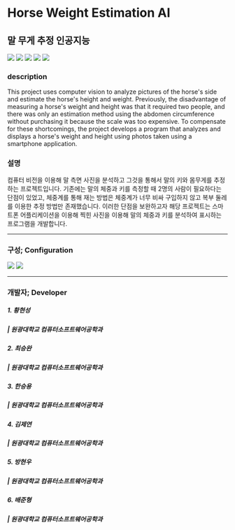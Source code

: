# Horse Weight Estimation AI
## 말 무게 추정 인공지능
![](https://img.shields.io/badge/Python-3.8-3776AB?style=flat-square)
![](https://img.shields.io/badge/PyTorch-2.1.0-EE4C2C?style=flat-square)
![](https://img.shields.io/badge/OpenJDK-17-000000?style=flat-square)
![](https://img.shields.io/badge/Spring_Boot-3.2.3-6DB33F?style=flat-square)
![](https://img.shields.io/badge/Android-10-34A853?style=flat-square)


### description
This project uses computer vision to analyze pictures of the horse's side and estimate the horse's height and weight. Previously, the disadvantage of measuring a horse's weight and height was that it required two people, and there was only an estimation method using the abdomen circumference without purchasing it because the scale was too expensive. To compensate for these shortcomings, the project develops a program that analyzes and displays a horse's weight and height using photos taken using a smartphone application.
### 설명
컴퓨터 비전을 이용해 말 측면 사진을 분석하고 그것을 통해서 말의 키와 몸무게를 추정하는 프로젝트입니다. 기존에는 말의 체중과 키를 측정할 때 2명의 사람이 필요하다는 단점이 있었고, 체중계를 통해 재는 방법은 체중계가 너무 비싸 구입하지 않고 복부 둘레를 이용한 추정 방법만 존재했습니다. 이러한 단점을 보완하고자 해당 프로젝트는 스마트폰 어플리케이션을 이용해 찍힌 사진을 이용해 말의 체중과 키를 분석하여 표시하는 프로그램을 개발합니다.

---
### 구성; Configuration

![](https://github.com/jy2694/horse-weight-estimation-ai/blob/main/sequence.png?raw=true)
![](https://github.com/jy2694/horse-weight-estimation-ai/blob/main/configuration.png?raw=true)

---
### 개발자; Developer

##### 1. 황현성
##### | 원광대학교 컴퓨터소프트웨어공학과 

##### 2. 최승완
##### | 원광대학교 컴퓨터소프트웨어공학과

##### 3. 한승용
##### | 원광대학교 컴퓨터소프트웨어공학과

##### 4. 김제연
##### | 원광대학교 컴퓨터소프트웨어공학과

##### 5. 방현우
##### | 원광대학교 컴퓨터소프트웨어공학과

##### 6. 배준형
##### | 원광대학교 컴퓨터소프트웨어공학과
